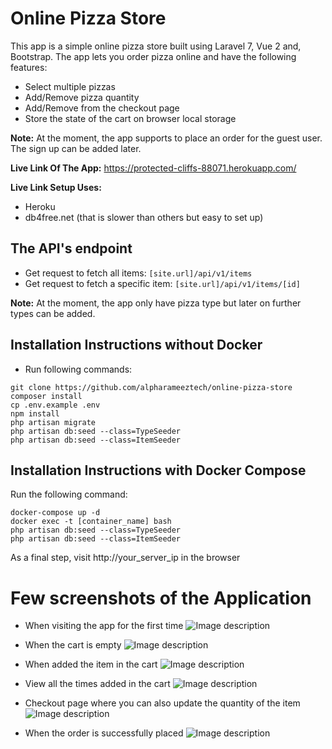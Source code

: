 # Online Pizza Store
This app is a simple online pizza store built using Laravel 7, Vue 2 and, Bootstrap.
The app lets you order pizza online and have the following features:
 
- Select multiple pizzas
- Add/Remove pizza quantity
- Add/Remove from the checkout page
- Store the state of the cart on browser local storage
 
 **Note:** At the moment, the app supports to place an order for the guest user. The sign up can be added later.

**Live Link Of The App:** https://protected-cliffs-88071.herokuapp.com/

**Live Link Setup Uses:**
- Heroku
- db4free.net (that is slower than others but easy to set up)

## The API's endpoint

- Get request to fetch all items: ```[site.url]/api/v1/items```
- Get request to fetch a specific item: ```[site.url]/api/v1/items/[id]```

 **Note:** At the moment, the app only have pizza type but later on further types can be added.

## Installation Instructions without Docker

- Run following commands:
```
git clone https://github.com/alpharameeztech/online-pizza-store
composer install
cp .env.example .env
npm install
php artisan migrate
php artisan db:seed --class=TypeSeeder
php artisan db:seed --class=ItemSeeder
```

## Installation Instructions with Docker Compose

Run the following command:  

```
docker-compose up -d
docker exec -t [container_name] bash
php artisan db:seed --class=TypeSeeder
php artisan db:seed --class=ItemSeeder
```
As a final step, visit http://your_server_ip in the browser

# Few screenshots of the Application

- When visiting the app for the first time
![Image description](https://ecatalog.s3-ap-southeast-1.amazonaws.com/resources/Screenshot+from+2020-06-29+10-45-12.png)

- When the cart is empty
![Image description](https://ecatalog.s3-ap-southeast-1.amazonaws.com/resources/Screenshot+from+2020-06-29+10-30-44.png)

- When added the item in the cart
![Image description](https://ecatalog.s3-ap-southeast-1.amazonaws.com/resources/Screenshot+from+2020-06-29+10-29-23.png)

- View all the times added in the cart
![Image description](https://ecatalog.s3-ap-southeast-1.amazonaws.com/resources/Screenshot+from+2020-06-29+10-29-40.png)

- Checkout page where you can also update the quantity of the item
![Image description](https://ecatalog.s3-ap-southeast-1.amazonaws.com/resources/Screenshot+from+2020-06-29+10-29-53.png)

- When the order is successfully placed
![Image description](https://ecatalog.s3-ap-southeast-1.amazonaws.com/resources/Screenshot+from+2020-06-29+10-37-42.png)

